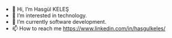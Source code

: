 - 👋 Hi, I’m Hasgül KELEŞ
- 👀 I’m interested in technology.
- 🌱 I’m currently software development.
- 📫 How to reach me https://www.linkedin.com/in/hasgulkeles/

<!---
hasgulkeles/hasgulkeles is a ✨ special ✨ repository because its `README.md` (this file) appears on your GitHub profile.
You can click the Preview link to take a look at your changes.
--->
